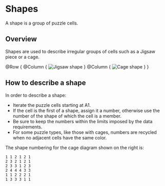 # Shapes

A shape is a group of puzzle cells.

## Overview

Shapes are used to describe irregular groups of cells such as a Jigsaw piece or a cage.

@Row {
    @Column {
        ![Jigsaw shape](JigsawShape)
    }
    @Column {
        ![Cage shape](CageShape)
    }
}

## How to describe a shape

In order to describe a shape:

- Iterate the puzzle cells starting at A1.
- If the cell is the first of a shape, assign it a number, otherwise use the number of the shape of which the cell is a member.
- Be sure to keep the numbers within the limits imposed by the data requirements.
- For some puzzle types, like those with cages, numbers are recycled when no adjacent cells have the same color. 

The shape numbering for the cage diagram shown on the right is: 

```
1 1 2 1 2 1
2 3 2 1 2 1
2 3 3 1 2 3
2 4 4 4 3 3
1 1 2 2 2 1
1 3 3 3 1 1
```
